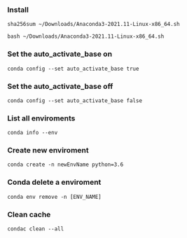 
### Install

```console
sha256sum ~/Downloads/Anaconda3-2021.11-Linux-x86_64.sh
```
```console
bash ~/Downloads/Anaconda3-2021.11-Linux-x86_64.sh
```

### Set the auto_activate_base on

```console
conda config --set auto_activate_base true
```

### Set the auto_activate_base off
```console
conda config --set auto_activate_base false
```

### List all enviroments

```console
conda info --env
```

### Create new enviroment

```console
conda create -n newEnvName python=3.6
```

### Conda delete a enviroment

```console
conda env remove -n [ENV_NAME]
```

### Clean cache

```console
condac clean --all
```
